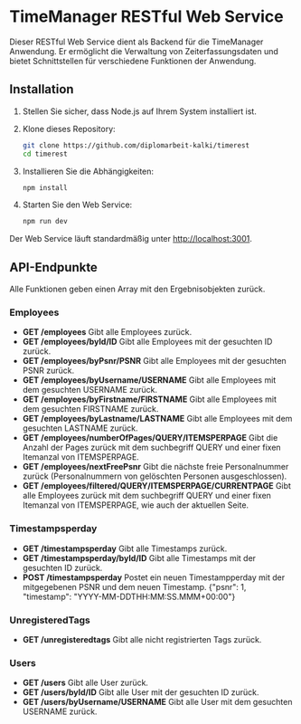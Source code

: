 # TimeManager RESTful Web Service

Dieser RESTful Web Service dient als Backend für die TimeManager Anwendung. Er ermöglicht die Verwaltung von Zeiterfassungsdaten und bietet Schnittstellen für verschiedene Funktionen der Anwendung.

## Installation

1. Stellen Sie sicher, dass Node.js auf Ihrem System installiert ist.

2. Klone dieses Repository:

    ```bash
    git clone https://github.com/diplomarbeit-kalki/timerest
    cd timerest
    ```

3. Installieren Sie die Abhängigkeiten:

    ```bash
    npm install
    ```

4. Starten Sie den Web Service:

    ```bash
    npm run dev
    ```

Der Web Service läuft standardmäßig unter [http://localhost:3001](http://localhost:3001).

## API-Endpunkte
Alle Funktionen geben einen Array mit den Ergebnisobjekten zurück.

### Employees

- **GET /employees** Gibt alle Employees zurück.
- **GET /employees/byId/ID** Gibt alle Employees mit der gesuchten ID zurück.
- **GET /employees/byPsnr/PSNR** Gibt alle Employees mit der gesuchten PSNR zurück.
- **GET /employees/byUsername/USERNAME** Gibt alle Employees mit dem gesuchten USERNAME zurück.
- **GET /employees/byFirstname/FIRSTNAME** Gibt alle Employees mit dem gesuchten FIRSTNAME zurück.
- **GET /employees/byLastname/LASTNAME** Gibt alle Employees mit dem gesuchten LASTNAME zurück.
- **GET /employees/numberOfPages/QUERY/ITEMSPERPAGE** Gibt die Anzahl der Pages zurück mit dem suchbegriff QUERY und einer fixen Itemanzal von ITEMSPERPAGE.
- **GET /employees/nextFreePsnr** Gibt die nächste freie Personalnummer zurück (Personalnummern von gelöschten Personen ausgeschlossen).
- **GET /employees/filtered/QUERY/ITEMSPERPAGE/CURRENTPAGE** Gibt alle Employees zurück mit dem suchbegriff QUERY und einer fixen Itemanzal von ITEMSPERPAGE, wie auch der aktuellen Seite.

### Timestampsperday

- **GET /timestampsperday** Gibt alle Timestamps zurück.
- **GET /timestampsperday/byId/ID** Gibt alle Timestamps mit der gesuchten ID zurück.
- **POST /timestampsperday** Postet ein neuen Timestampperday mit der mitgegebenen PSNR und dem neuen Timestamp.
  {"psnr": 1, "timestamp": "YYYY-MM-DDTHH:MM:SS.MMM+00:00"}

### UnregisteredTags

- **GET /unregisteredtags** Gibt alle nicht registrierten Tags zurück.

### Users

- **GET /users** Gibt alle User zurück.
- **GET /users/byId/ID** Gibt alle User mit der gesuchten ID zurück.
- **GET /users/byUsername/USERNAME** Gibt alle User mit dem gesuchten USERNAME zurück.


